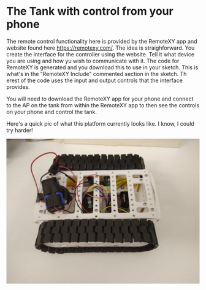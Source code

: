# The Tank with control from your phone

The remote control functionality here is provided by the RemoteXY app and website found here https://remotexy.com/. The idea is straighforward. You create the interface for the controller using the website. Tell it what device you are using and how yu wish to communicate with it. The code for RemoteXY is generated and you download this to use in your sketch. This is what's in the "RemoteXY Include" commented section in the sketch. Th erest of the code uses the input and output controls that the interface provides.

You will need to download the RemoteXY app for your phone and connect to the AP on the tank from within the RemoteXY app to then see the controls on your phone and control the tank.

Here's a quick pic of what this platform currently looks like. I know, I could try harder!

![RemoteXY Tank](/Images/IMG_20201231_150548437.jpg)
